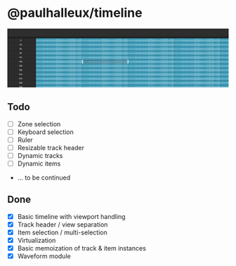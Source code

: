 # @paulhalleux/timeline

![img.png](img.png)

## Todo
- [ ] Zone selection
- [ ] Keyboard selection
- [ ] Ruler
- [ ] Resizable track header
- [ ] Dynamic tracks
- [ ] Dynamic items
- ... to be continued

## Done
- [x] Basic timeline with viewport handling
- [x] Track header / view separation
- [x] Item selection / multi-selection
- [x] Virtualization
- [x] Basic memoization of track & item instances
- [x] Waveform module